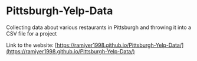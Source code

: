 # Pittsburgh-Yelp-Data
Collecting data about various restaurants in Pittsburgh and throwing it into a CSV file for a project

Link to the website: [https://ramiyer1998.github.io/Pittsburgh-Yelp-Data/](https://ramiyer1998.github.io/Pittsburgh-Yelp-Data/)
